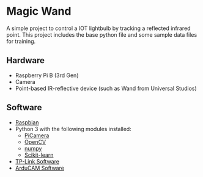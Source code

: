 # Magic Wand

A simple project to control a IOT lightbulb by tracking a reflected infrared point. This project includes the base python file and some sample data files for training.

## Hardware
* Raspberry Pi B (3rd Gen)
* Camera
* Point-based IR-reflective device (such as Wand from Universal Studios)

## Software
* [Raspbian](https://www.raspberrypi.org/downloads/raspbian/)
* Python 3 with the following modules installed:
  * [PiCamera](https://picamera.readthedocs.io/en/release-1.13/)
  * [OpenCV](https://opencv.org/)
  * [numpy](https://numpy.org/)
  * [Scikit-learn](https://scikit-learn.org/stable/index.html)
* [TP-Link Software](https://www.npmjs.com/package/tplink-lightbulb)
* [ArduCAM Software](https://github.com/ArduCAM/RPI_Motorized_IRCut_Control)

## 
